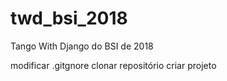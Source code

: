 # twd_bsi_2018
Tango With Django do BSI de 2018

modificar .gitgnore
clonar repositório
criar projeto
